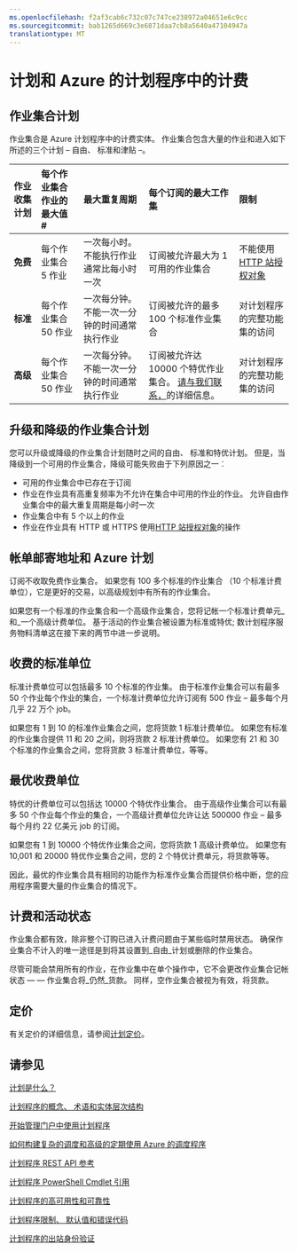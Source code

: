 ```yaml
---
ms.openlocfilehash: f2af3cab6c732c07c747ce238972a04651e6c9cc
ms.sourcegitcommit: bab1265d669c3e6871daa7cb8a5640a47104947a
translationtype: MT
---
```

<properties 
 pageTitle="计划和 Azure 的计划程序中的计费" 
 description="" 
 services="scheduler" 
 documentationCenter=".NET" 
 authors="krisragh" 
 manager="dwrede" 
 editor=""/>
<tags 
 ms.service="scheduler" 
 ms.workload="infrastructure-services" 
 ms.tgt_pltfrm="na" 
 ms.devlang="dotnet" 
 ms.topic="article" 
 ms.date="08/04/2015" 
 ms.author="krisragh"/>
 
# 计划和 Azure 的计划程序中的计费

## 作业集合计划

作业集合是 Azure 计划程序中的计费实体。 作业集合包含大量的作业和进入如下所述的三个计划 – 自由、 标准和津贴 –。

|**作业收集计划**|**每个作业集合作业的最大值 #**|**最大重复周期**|**每个订阅的最大工作集**|**限制**|
|:---|:---|:---|:---|:---|
|**免费**|每个作业集合 5 作业|一次每小时。 不能执行作业通常比每小时一次|订阅被允许最大为 1 可用的作业集合|不能使用[HTTP 站授权对象](scheduler-outbound-authentication.md)
|**标准**|每个作业集合 50 作业|一次每分钟。 不能一次一分钟的时间通常执行作业|订阅被允许的最多 100 个标准作业集合|对计划程序的完整功能集的访问|
|**高级**|每个作业集合 50 作业|一次每分钟。 不能一次一分钟的时间通常执行作业|订阅被允许达 10000 个特优作业集合。 <a href="mailto:wapteams@microsoft.com">请与我们联系，</a>的详细信息。|对计划程序的完整功能集的访问|

## 升级和降级的作业集合计划

您可以升级或降级的作业集合计划随时之间的自由、 标准和特优计划。 但是，当降级到一个可用的作业集合，降级可能失败由于下列原因之一︰

- 可用的作业集合中已存在于订阅
- 作业在作业具有高重复频率为不允许在集合中可用的作业的作业。 允许自由作业集合中的最大重复周期是每小时一次
- 作业集合中有 5 个以上的作业
- 作业在作业具有 HTTP 或 HTTPS 使用[HTTP 站授权对象](scheduler-outbound-authentication.md)的操作

## 帐单邮寄地址和 Azure 计划

订阅不收取免费作业集合。 如果您有 100 多个标准的作业集合 （10 个标准计费单位），它是更好的交易，以高级规划中有所有的作业集合。

如果您有一个标准的作业集合和一个高级作业集合，您将记帐一个标准计费单元_和_一个高级计费单位。 基于活动的作业集合被设置为标准或特优; 数计划程序服务物料清单这在接下来的两节中进一步说明。

## 收费的标准单位

标准计费单位可以包括最多 10 个标准的作业集。 由于标准作业集合可以有最多 50 个作业每个作业的集合，一个标准计费单位允许订阅有 500 作业 – 最多每个月几乎 22 万个 job。

如果您有 1 到 10 的标准作业集合之间，您将货款 1 标准计费单位。 如果您有标准的作业集合提供 11 和 20 之间，则将货款 2 标准计费单位。 如果您有 21 和 30 个标准的作业集合之间，您将货款 3 标准计费单位，等等。

## 最优收费单位

特优的计费单位可以包括达 10000 个特优作业集合。 由于高级作业集合可以有最多 50 个作业每个作业的集合，一个高级计费单位允许让达 500000 作业 – 最多每个月约 22 亿美元 job 的订阅。

如果您有 1 到 10000 个特优作业集合之间，您将货款 1 高级计费单位。 如果您有 10,001 和 20000 特优作业集合之间，您的 2 个特优计费单元，将货款等等。

因此，最优的作业集合具有相同的功能作为标准作业集合而提供价格中断，您的应用程序需要大量的作业集合的情况下。 

## 计费和活动状态

作业集合都有效，除非整个订购已进入计费问题由于某些临时禁用状态。 确保作业集合不计入的唯一途径是到将其设置到_自由_计划或删除的作业集合。

尽管可能会禁用所有的作业，在作业集中在单个操作中，它不会更改作业集合记帐状态 — — 作业集合将_仍然_货款。 同样，空作业集合被视为有效，将货款。 

## 定价

有关定价的详细信息，请参阅[计划定价](http://azure.microsoft.com/pricing/details/scheduler/)。

## 请参见
 
 [计划是什么？](scheduler-intro.md)
 
 [计划程序的概念、 术语和实体层次结构](scheduler-concepts-terms.md)

 [开始管理门户中使用计划程序](scheduler-get-started-portal.md)

 [如何构建复杂的调度和高级的定期使用 Azure 的调度程序](scheduler-advanced-complexity.md)

 [计划程序 REST API 参考](https://msdn.microsoft.com/library/dn528946)   

 [计划程序 PowerShell Cmdlet 引用](scheduler-powershell-reference.md)
 
 [计划程序的高可用性和可靠性](scheduler-high-availability-reliability.md)

 [计划程序限制、 默认值和错误代码](scheduler-limits-defaults-errors.md)

 [计划程序的出站身份验证](scheduler-outbound-authentication.md)
  
